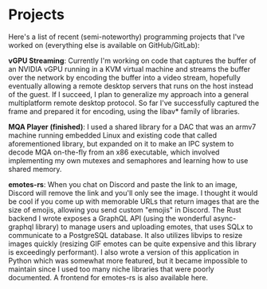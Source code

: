 # Projects

Here's a list of recent (semi-noteworthy) programming projects that I've worked on (everything else is available on GitHub/GitLab):

**vGPU Streaming**: Currently I'm working on code that captures the buffer of an NVIDIA vGPU running in a KVM virtual machine and streams the buffer over the network by encoding the buffer into a video stream, hopefully eventually allowing a remote desktop servers that runs on the host instead of the guest. If I succeed, I plan to generalize my approach into a general multiplatform remote desktop protocol. So far I've successfully captured the frame and prepared it for encoding, using the libav* family of libraries.

**MQA Player (finished)**: I used a shared library for a DAC that was an armv7 machine running embedded Linux and existing code that called aforementioned library, but expanded on it to make an IPC system to decode MQA on-the-fly from an x86 executable, which involved implementing my own mutexes and semaphores and learning how to use shared memory.

**emotes-rs**: When you chat on Discord and paste the link to an image, Discord will remove the link and you'll only see the image. I thought it would be cool if you come up with memorable URLs that return images that are the size of emojis, allowing you send custom "emojis" in Discord. The Rust backend I wrote exposes a GraphQL API (using the wonderful async-graphql library) to manage users and uploading emotes, that uses SQLx to communicate to a PostgreSQL database. It also utilizes libvips to resize images quickly (resizing GIF emotes can be quite expensive and this library is exceedingly performant). I also wrote a version of this application in Python which was somewhat more featured, but it became impossible to maintain since I used too many niche libraries that were poorly documented. A frontend for emotes-rs is also available here.
